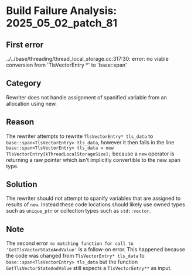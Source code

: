 # Build Failure Analysis: 2025_05_02_patch_81

## First error

../../base/threading/thread_local_storage.cc:317:30: error: no viable conversion from 'TlsVectorEntry *' to 'base::span<TlsVectorEntry>'

## Category
Rewriter does not handle assignment of spanified variable from an allocation using new.

## Reason
The rewriter attempts to rewrite `TlsVectorEntry* tls_data` to `base::span<TlsVectorEntry> tls_data`, however it then fails in the line
`base::span<TlsVectorEntry> tls_data = new TlsVectorEntry[kThreadLocalStorageSize];` because a `new` operator is returning a raw pointer which isn't implicitly convertible to the new span type.

## Solution
The rewriter should not attempt to spanify variables that are assigned to results of `new`. Instead these code locations should likely use owned types such as `unique_ptr` or collection types such as `std::vector`.

## Note
The second error `no matching function for call to 'GetTlsVectorStateAndValue'` is a follow-on error. This happened because the code was changed from `TlsVectorEntry* tls_data` to `base::span<TlsVectorEntry> tls_data` but the function `GetTlsVectorStateAndValue` still expects a `TlsVectorEntry**` as input.